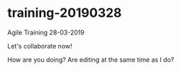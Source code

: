 # training-20190328
Agile Training 28-03-2019

Let's collaborate now!

How are you doing? Are editing at the same time as I do?
